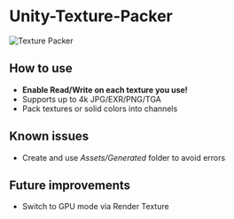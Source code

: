 # Unity-Texture-Packer
![Texture Packer](https://i.imgur.com/c9FgIr9.png)
## How to use
- **Enable Read/Write on each texture you use!**
- Supports up to 4k JPG/EXR/PNG/TGA
- Pack textures or solid colors into channels
## Known issues
- Create and use *Assets/Generated* folder to avoid errors
## Future improvements
- Switch to GPU mode via Render Texture
